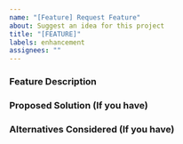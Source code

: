```yaml
---
name: "[Feature] Request Feature"
about: Suggest an idea for this project
title: "[FEATURE]"
labels: enhancement
assignees: ""
---
```


### **Feature Description**

### **Proposed Solution** (If you have)

### **Alternatives Considered** (If you have)


